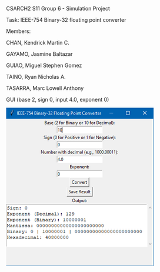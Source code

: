 CSARCH2 S11 Group 6 - Simulation Project

Task: IEEE-754 Binary-32 floating point converter

Members:

CHAN, Kendrick Martin C.

GAYAMO, Jasmine Baltazar

GUIAO, Miguel Stephen Gomez

TAINO, Ryan Nicholas A.

TASARRA, Marc Lowell Anthony

GUI (base 2, sign 0, input 4.0, exponent 0)


![GUI Example](gui.PNG "GUI Example Image")
